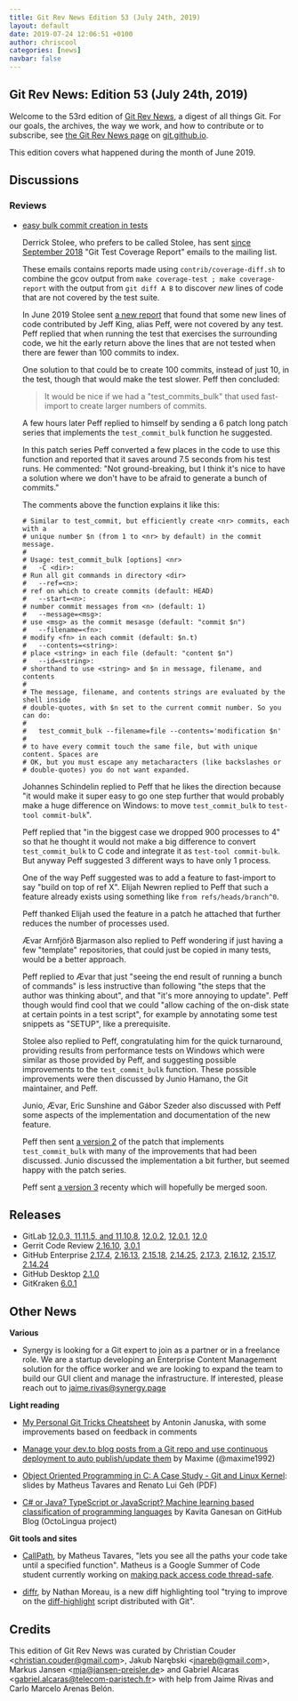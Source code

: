 ```yaml
---
title: Git Rev News Edition 53 (July 24th, 2019)
layout: default
date: 2019-07-24 12:06:51 +0100
author: chriscool
categories: [news]
navbar: false
---
```


## Git Rev News: Edition 53 (July 24th, 2019)

Welcome to the 53rd edition of [Git Rev News](https://git.github.io/rev_news/rev_news/),
a digest of all things Git. For our goals, the archives, the way we work, and how to contribute or to
subscribe, see [the Git Rev News page](https://git.github.io/rev_news/rev_news/) on [git.github.io](http://git.github.io).

This edition covers what happened during the month of June 2019.

## Discussions

<!---
### General
-->


### Reviews

* [easy bulk commit creation in tests](https://public-inbox.org/git/20190628093751.GA3569@sigill.intra.peff.net/)

  Derrick Stolee, who prefers to be called Stolee, has sent
  [since September 2018](https://public-inbox.org/git/4bcd63bf-648d-f3f6-dac8-aabe7ea1e480@gmail.com/)
  "Git Test Coverage Report" emails to the mailing list.

  These emails contains reports made using `contrib/coverage-diff.sh`
  to combine the gcov output from `make coverage-test ; make coverage-report`
  with the output from `git diff A B` to discover _new_ lines of code that are
  not covered by the test suite.

  In June 2019 Stolee sent
  [a new report](https://public-inbox.org/git/49d98293-9f0b-44e9-cb07-d6b7ac791eb6@gmail.com/)
  that found that some new lines of code contributed by Jeff King,
  alias Peff, were not covered by any test. Peff replied that when
  running the test that exercises the surrounding code, we hit the early
  return above the lines that are not tested when there are fewer than
  100 commits to index.

  One solution to that could be to create 100 commits, instead of just
  10, in the test, though that would make the test slower. Peff then
  concluded:

  > It would be nice if we had a "test_commits_bulk" that used fast-import
  > to create larger numbers of commits.

  A few hours later Peff replied to himself by sending a 6 patch long
  patch series that implements the `test_commit_bulk` function he
  suggested.

  In this patch series Peff converted a few places in the code to use
  this function and reported that it saves around 7.5 seconds from his
  test runs. He commented: "Not ground-breaking, but I think it's nice
  to have a solution where we don't have to be afraid to generate a
  bunch of commits."

  The comments above the function explains it like this:

  ```
  # Similar to test_commit, but efficiently create <nr> commits, each with a
  # unique number $n (from 1 to <nr> by default) in the commit message.
  #
  # Usage: test_commit_bulk [options] <nr>
  #   -C <dir>:
  #	Run all git commands in directory <dir>
  #   --ref=<n>:
  #	ref on which to create commits (default: HEAD)
  #   --start=<n>:
  #	number commit messages from <n> (default: 1)
  #   --message=<msg>:
  #	use <msg> as the commit mesasge (default: "commit $n")
  #   --filename=<fn>:
  #	modify <fn> in each commit (default: $n.t)
  #   --contents=<string>:
  #	place <string> in each file (default: "content $n")
  #   --id=<string>:
  #	shorthand to use <string> and $n in message, filename, and contents
  #
  # The message, filename, and contents strings are evaluated by the shell inside
  # double-quotes, with $n set to the current commit number. So you can do:
  #
  #   test_commit_bulk --filename=file --contents='modification $n'
  #
  # to have every commit touch the same file, but with unique content. Spaces are
  # OK, but you must escape any metacharacters (like backslashes or
  # double-quotes) you do not want expanded.
  ```

  Johannes Schindelin replied to Peff that he likes the direction
  because "it would make it super easy to go one step further that would
  probably make a huge difference on Windows: to move `test_commit_bulk`
  to `test-tool commit-bulk`".

  Peff replied that "in the biggest case we dropped 900 processes to
  4" so that he thought it would not make a big difference to convert
  `test_commit_bulk` to C code and integrate it as `test-tool commit-bulk`.
  But anyway Peff suggested 3 different ways to have only 1 process.

  One of the way Peff suggested was to add a feature to fast-import to
  say "build on top of ref X". Elijah Newren replied to Peff that such
  a feature already exists using something like `from refs/heads/branch^0`.

  Peff thanked Elijah used the feature in a patch he attached that
  further reduces the number of processes used.

  Ævar Arnfjörð Bjarmason also replied to Peff wondering if just
  having a few "template" repositories, that could just be copied in
  many tests, would be a better approach.

  Peff replied to Ævar that just "seeing the end result of running a
  bunch of commands" is less instructive than following "the steps
  that the author was thinking about", and that "it's more annoying to
  update". Peff though would find cool that we could "allow caching of
  the on-disk state at certain points in a test script", for example
  by annotating some test snippets as "SETUP", like a prerequisite.

  Stolee also replied to Peff, congratulating him for the quick
  turnaround, providing results from performance tests on Windows
  which were similar as those provided by Peff, and suggesting
  possible improvements to the `test_commit_bulk` function. These
  possible improvements were then discussed by Junio Hamano, the Git
  maintainer, and Peff.

  Junio, Ævar, Eric Sunshine and Gábor Szeder also discussed with Peff
  some aspects of the implementation and documentation of the new
  feature.

  Peff then sent [a version 2](https://public-inbox.org/git/20190629045322.GA8155@sigill.intra.peff.net/)
  of the patch that implements `test_commit_bulk` with many of the
  improvements that had been discussed. Junio discussed the
  implementation a bit further, but seemed happy with the patch series.

  Peff sent [a version 3](https://public-inbox.org/git/20190719215417.GA31841@sigill.intra.peff.net/)
  recenty which will hopefully be merged soon.
  
<!---
### Support
-->

<!---
## Developer Spotlight:
-->

## Releases

+ GitLab [12.0.3, 11.11.5, and 11.10.8](https://about.gitlab.com/2019/07/03/security-release-gitlab-12-dot-0-dot-3-released/),
[12.0.2](https://about.gitlab.com/2019/06/26/gitlab-12-0-2-11-11-4-11-10-7-released/),
[12.0.1](https://about.gitlab.com/2019/06/25/gitlab-12-0-1-released/),
[12.0](https://about.gitlab.com/2019/06/22/gitlab-12-0-released/)
+ Gerrit Code Review [2.16.10](https://www.gerritcodereview.com/2.16.html#21610),
[3.0.1](https://www.gerritcodereview.com/3.0.html#301)
+ GitHub Enterprise [2.17.4](https://enterprise.github.com/releases/2.17.4/notes),
[2.16.13](https://enterprise.github.com/releases/2.16.13/notes),
[2.15.18](https://enterprise.github.com/releases/2.15.18/notes),
[2.14.25](https://enterprise.github.com/releases/2.14.25/notes),
[2.17.3](https://enterprise.github.com/releases/2.17.3/notes),
[2.16.12](https://enterprise.github.com/releases/2.16.12/notes),
[2.15.17](https://enterprise.github.com/releases/2.15.17/notes),
[2.14.24](https://enterprise.github.com/releases/2.14.24/notes)
+ GitHub Desktop [2.1.0](https://desktop.github.com/release-notes/)
+ GitKraken [6.0.1](https://support.gitkraken.com/release-notes/current)

## Other News

__Various__

* Synergy is looking for a Git expert to join as a partner or in a
  freelance role. We are a startup developing an Enterprise Content
  Management solution for the office worker and we are looking to
  expand the team to build our GUI client and manage the
  infrastructure. If interested, please reach out to
  jaime.rivas@synergy.page


__Light reading__

* [My Personal Git Tricks Cheatsheet](https://dev.to/antjanus/my-personal-git-tricks-cheatsheet-23j1)
  by Antonin Januska, with some improvements based on feedback in comments

* [Manage your dev.to blog posts from a Git repo
   and use continuous deployment to auto publish/update them](https://dev.to/maxime1992/manage-your-dev-to-blog-posts-from-a-git-repo-and-use-continuous-deployment-to-auto-publish-update-them-143j)
  by Maxime (@maxime1992)

* [Object Oriented Programming in C: A Case Study - Git and Linux Kernel](https://matheustavares.gitlab.io/assets/oop_git_and_kernel.pdf):
  slides by Matheus Tavares and Renato Lui Geh (PDF)

* [C# or Java? TypeScript or JavaScript?
  Machine learning based classification
  of programming languages](https://github.blog/2019-07-02-c-or-java-typescript-or-javascript-machine-learning-based-classification-of-programming-languages/)
  by Kavita Ganesan on GitHub Blog (OctoLingua project)


__Git tools and sites__

* [CallPath](https://github.com/matheustavares/callpath), by Matheus
  Tavares, "lets you see all the paths your code take until a
  specified function". Matheus is a Google Summer of Code student
  currently working on
  [making pack access code thread-safe](https://matheustavares.gitlab.io/gsoc/).

* [diffr](https://github.com/mookid/diffr), by Nathan Moreau, is a new
  diff highlighting tool "trying to improve on the
  [diff-highlight](https://github.com/git/git/tree/master/contrib/diff-highlight)
  script distributed with Git".


## Credits

This edition of Git Rev News was curated by
Christian Couder &lt;<christian.couder@gmail.com>&gt;,
Jakub Narębski &lt;<jnareb@gmail.com>&gt;,
Markus Jansen &lt;<mja@jansen-preisler.de>&gt; and
Gabriel Alcaras &lt;<gabriel.alcaras@telecom-paristech.fr>&gt;
with help from Jaime Rivas and Carlo Marcelo Arenas Belón.
